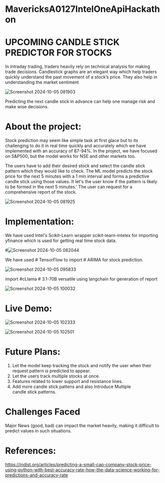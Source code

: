 # MavericksA0127IntelOneApiHackathon

# UPCOMING CANDLE STICK PREDICTOR FOR STOCKS

In intraday trading, traders heavily rely on technical analysis for making trade decisions. Candlestick graphs are an elegant way which help traders quickly understand the past movement of
a stock’s price. They also help in understanding the market sentiment

![Screenshot 2024-10-05 081903](https://github.com/user-attachments/assets/9a13e7fa-35c7-48da-b0d2-c7a086715584)

Predicting the next candle stick in advance can help one manage risk and make wise decisions.

# About the project:

Stock prediction may seem like simple task at first glace but to its challenging to do it in real time quickly and accurately which we have implemented with an accuracy of 87-94%. 
In the project, we have focused on S&P500, but the model works for NSE and other markets too.

The users have to add their desired stock and select the candle stick pattern which they would like to check. The ML model predicts the stock price for the next 5 minutes with a 1 min interval and forms a predictive candle stick using those values. It let's the user know if the pattern is likely to be formed in the next 5 minutes.'
The user can request for a comprehensive report of the stock.

![Screenshot 2024-10-05 081925](https://github.com/user-attachments/assets/4a178b2b-64cb-452c-8b27-1589255624fa)

# Implementation:

We have used Intel's Scikit-Learn wrapper scikit-learn-intelex for importing yfinance which is used for getting real time stock data.

#![Screenshot 2024-10-05 082044](https://github.com/user-attachments/assets/67a4f9e7-90ee-4317-8067-1f6fa3cdd159)

We have used # TensorFlow to import # ARIMA for stock prediction.

![Screenshot 2024-10-05 095833](https://github.com/user-attachments/assets/6ab691a1-6a94-4f46-ab23-13d2d2577c51)

import #cLlama # 3.1-70B versatile using langchain for generation of report

![Screenshot 2024-10-05 100032](https://github.com/user-attachments/assets/1a342bf9-04a0-454e-a13b-366c1a7c9765)

# Live Demo:

![Screenshot 2024-10-05 102333](https://github.com/user-attachments/assets/bb9b00c4-ea8f-437e-bfe4-3028ff706f39)

![Screenshot 2024-10-05 102501](https://github.com/user-attachments/assets/d23e96a3-a677-45b6-a21a-1f4e7a8288cd)


# Future Plans:

1) Let the model keep tracking the stock and notify the user when their request pattern is predicted to appear.
2) Let the users track multiple stocks at once.
3) Features related to lower support and resistance lines.
4) Add more candle stick pattens and also Introduce Multiple candle stick patterns.

# Challenges Faced
Major News (good, bad) can impact the market heavily, making it difficult to predict values in such situations.

# References:
https://indjst.org/articles/predicting-a-small-cap-company-stock-price-using-python-with-best-accuracy-rate-how-the-data-science-working-for-predictions-and-accuracy-rate


